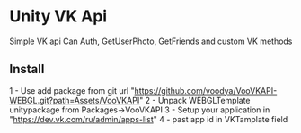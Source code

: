 # Unity VK Api
Simple VK api
Can Auth, GetUserPhoto, GetFriends and custom VK methods

## Install
1 - Use add package from git url "https://github.com/voodya/VooVKAPI-WEBGL.git?path=Assets/VooVKAPI"
2 - Unpack WEBGLTemplate unitypackage from Packages->VooVKAPI
3 - Setup your application in "https://dev.vk.com/ru/admin/apps-list"
4 - past app id in VKTamplate field
